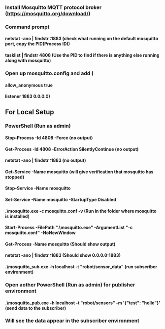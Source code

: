 ### Install Mosquitto MQTT protocol broker (https://mosquitto.org/download/) 

### Command prompt
#### netstat -ano | findstr :1883 (check what running on the default mosquitto port, copy the PID(Process ID))
#### tasklist | findstr 4808 (Use the PID to find if there is anything else running along with mosquitto)

### Open up mosquitto.config and add (
#### allow_anonymous true
#### listener 1883 0.0.0.0) 

## For Local Setup

### PowerShell (Run as admin)
#### Stop-Process -Id 4808 -Force (no output)
#### Get-Process -Id 4808 -ErrorAction SilentlyContinue (no output)
#### netstat -ano | findstr :1883 (no output)
#### Get-Service -Name mosquitto (will give verification that mosquitto has stopped)
#### Stop-Service -Name mosquitto
#### Set-Service -Name mosquitto -StartupType Disabled
#### .\mosquitto.exe -c mosquitto.conf -v (Run in the folder where mosquitto is installed)
#### Start-Process -FilePath ".\mosquitto.exe" -ArgumentList "-c mosquitto.conf" -NoNewWindow
#### Get-Process -Name mosquitto (Should show output)
#### netstat -ano | findstr :1883 (Should show 0.0.0.0:1883)
#### .\mosquitto_sub.exe -h localhost -t "robot/sensor_data" (run subscriber environment)

### Open aother PowerShell (Run as admin) for publisher environment
#### .\mosquitto_pub.exe -h localhost -t "robot/sensors" -m '{"test": "hello"}'  (send data to the subscriber)

### Will see the data appear in the subscriber environment